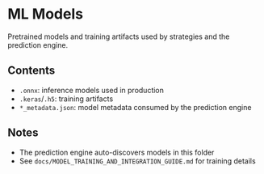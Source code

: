 # ML Models

Pretrained models and training artifacts used by strategies and the prediction engine.

## Contents
- `.onnx`: inference models used in production
- `.keras`/`.h5`: training artifacts
- `*_metadata.json`: model metadata consumed by the prediction engine

## Notes
- The prediction engine auto-discovers models in this folder
- See `docs/MODEL_TRAINING_AND_INTEGRATION_GUIDE.md` for training details